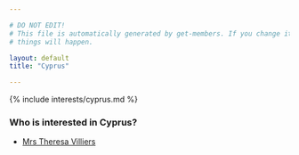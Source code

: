 ```yaml
---

# DO NOT EDIT!
# This file is automatically generated by get-members. If you change it, bad
# things will happen.

layout: default
title: "Cyprus"

---
```


{% include interests/cyprus.md %}

### Who is interested in Cyprus?


* [Mrs Theresa Villiers](members/mrs-theresa-villiers.html)
